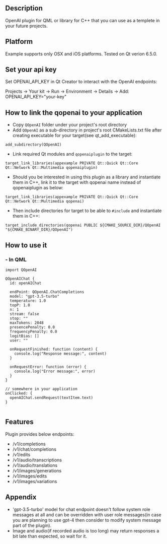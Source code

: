 ## Description

OpenAI plugin for QML or library for C++ that you can use as a templete in your future projects.

## Platform

Example supports only OSX and iOS platforms. Tested on Qt verion 6.5.0.

## Set your api key

Set OPENAI_API_KEY in Qt Creator to interact with the OpenAI endpoints:

Projects -> Your kit -> Run -> Environment -> Details -> Add: OPENAI_API_KEY="your-key"

## How to link the qopenai to your application

- Copy `QOpenAI` folder under your project's root directory
- Add `QOpenAI` as a sub-directory in project's root CMakeLists.txt file after creating executable for your target(see qt_add_executable):
```
add_subdirectory(QOpenAI)
```
- Link required Qt modules and `qopenaiplugin` to the target:
```
target_link_libraries(appexample PRIVATE Qt::Quick Qt::Core Qt::Network Qt::Multimedia qopenaiplugin)
```
- Should you be interested in using this plugin as a library and instantiate them in C++, link it to the target with qopenai name instead of qopenaiplugin as below:
```
target_link_libraries(appexample PRIVATE Qt::Quick Qt::Core Qt::Network Qt::Multimedia qopenai)
```
- Then include directories for target to be able to `#include` and instantiate them in C++:
```
target_include_directories(qopenai PUBLIC ${CMAKE_SOURCE_DIR}/QOpenAI "${CMAKE_BINARY_DIR}/QOpenAI")
```

## How to use it 

### - In QML

```
import QOpenAI

QOpenAIChat {
  id: openAIChat

  endPoint: QOpenAI.ChatCompletions
  model: "gpt-3.5-turbo"
  temperature: 1.0
  topP: 1.0
  n: 1
  stream: false
  stop: ""
  maxTokens: 2048
  presencePenalty: 0.0
  frequencyPenalty: 0.0
  logitBias: []
  user: ""

  onRequestFinished: function (content) {
    console.log("Response message:", content)
  }

  onRequestError: function (error) {
    console.log("Error message:", error)
  }
}

// somewhere in your application
onClicked: {
  openAIChat.sendRequest(textItem.text)
}


```

## Features

Plugin provides below endpoints:

- /v1/completions
- /v1/chat/completions
- /v1/edits
- /v1/audio/transcriptions
- /v1/audio/translations
- /v1/images/generations
- /v1/images/edits
- /v1/images/variations


## Appendix

- 'gpt-3.5-turbo' model for chat endpoint doesn't follow system role messages at all and can be overridden with user role messages(in case you are planning to use gpt-4 then consider to modify system message part of the plugin). 
- Image and audio(if recorded audio is too long) may return responses a bit late than expected, so wait for it.

